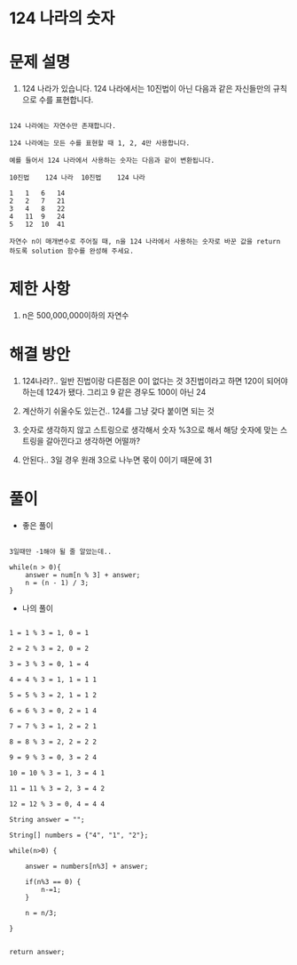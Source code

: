 # 124 나라의 숫자

# 문제 설명

1. 124 나라가 있습니다. 124 나라에서는 10진법이 아닌 다음과 같은 자신들만의 규칙으로 수를 표현합니다.

```

124 나라에는 자연수만 존재합니다.

124 나라에는 모든 수를 표현할 때 1, 2, 4만 사용합니다.

예를 들어서 124 나라에서 사용하는 숫자는 다음과 같이 변환됩니다.

10진법	124 나라	10진법	124 나라

1	1	6	14
2	2	7	21
3	4	8	22
4	11	9	24
5	12	10	41

자연수 n이 매개변수로 주어질 때, n을 124 나라에서 사용하는 숫자로 바꾼 값을 return 하도록 solution 함수를 완성해 주세요.

```

# 제한 사항

1. n은 500,000,000이하의 자연수

# 해결 방안

1. 124나라?.. 일반 진법이랑 다른점은 0이 없다는 것 3진법이라고 하면 120이 되어야 하는데 124가 됐다. 그리고 9 같은 경우도 100이 아닌 24

2. 계산하기 쉬울수도 있는건.. 124를 그냥 갖다 붙이면 되는 것

3. 숫자로 생각하지 않고 스트링으로 생각해서 숫자 %3으로 해서 해당 숫자에 맞는 스트링을 갈아낀다고 생각하면 어떨까?

4. 안된다.. 3일 경우 원래 3으로 나누면 몫이 0이기 때문에 31

# 풀이

- 좋은 풀이

```

3일때만 -1해야 될 줄 알았는데..

while(n > 0){
    answer = num[n % 3] + answer;
    n = (n - 1) / 3;
}

```

- 나의 풀이

```

1 = 1 % 3 = 1, 0 = 1

2 = 2 % 3 = 2, 0 = 2

3 = 3 % 3 = 0, 1 = 4     

4 = 4 % 3 = 1, 1 = 1 1

5 = 5 % 3 = 2, 1 = 1 2

6 = 6 % 3 = 0, 2 = 1 4

7 = 7 % 3 = 1, 2 = 2 1

8 = 8 % 3 = 2, 2 = 2 2

9 = 9 % 3 = 0, 3 = 2 4

10 = 10 % 3 = 1, 3 = 4 1 

11 = 11 % 3 = 2, 3 = 4 2

12 = 12 % 3 = 0, 4 = 4 4

String answer = "";
        
String[] numbers = {"4", "1", "2"};

while(n>0) {
    
    answer = numbers[n%3] + answer;  
    
    if(n%3 == 0) {
        n-=1;
    }
    
    n = n/3;
    
}


return answer;

```














```